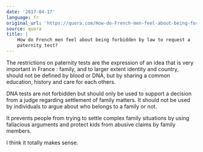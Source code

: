```yaml
---
date: '2017-04-17'
language: fr
original_url: 'https://quora.com/How-do-French-men-feel-about-being-forbidden-by-law-to-request-a-paternity-test/answer/Clément-Renaud'
source: quora
title: |
    How do French men feel about being forbidden by law to request a
    paternity test?
---
```


The restrictions on paternity tests are the expression of an idea that
is very important in France : family, and to larger extent identity and
country, should not be defined by blood or DNA, but by sharing a common
education, history and care for each others.

DNA tests are not forbidden but should only be used to support a
decision from a judge regarding settlement of family matters. It should
not be used by individuals to argue about who belongs to a family or
not.

It prevents people from trying to settle complex family situations by
using fallacious arguments and protect kids from abusive claims by
family members.

I think it totally makes sense.

